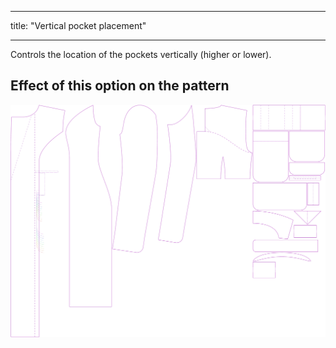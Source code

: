 - - -
title: "Vertical pocket placement"
- - -

Controls the location of the pockets vertically (higher or lower).

## Effect of this option on the pattern

![This image shows the effect of this option by superimposing several variants that have a different value for this option](carlita_pocketplacementvertical_sample.svg "Effect of this option on the pattern")
